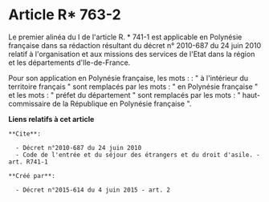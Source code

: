 # Article R* 763-2

Le premier alinéa du I de l'article R. * 741-1 est applicable en Polynésie française dans sa rédaction résultant du décret n°
2010-687 du 24 juin 2010 relatif à l'organisation et aux missions des services de l'Etat dans la région et les départements
d'Ile-de-France. 

Pour son application en Polynésie française, les mots : : " à l'intérieur du territoire français " sont remplacés par les
mots : " en Polynésie française " et les mots : " préfet du département " sont remplacés par les mots : " haut-commissaire de
la République en Polynésie française ".

**Liens relatifs à cet article**

	**Cite**:

	  - Décret n°2010-687 du 24 juin 2010
	  - Code de l'entrée et du séjour des étrangers et du droit d'asile. - art. R741-1

	**Créé par**:

	  - Décret n°2015-614 du 4 juin 2015 - art. 2
